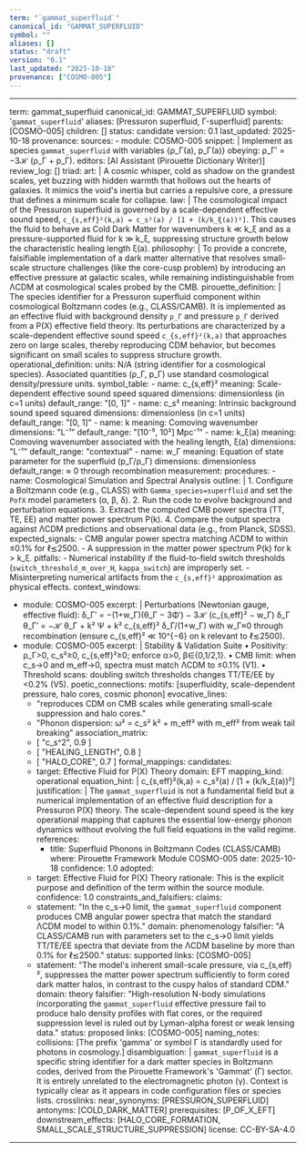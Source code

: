 ```yaml
---
term: "`gammat_superfluid`"
canonical_id: "GAMMAT_SUPERFLUID"
symbol: ""
aliases: []
status: "draft"
version: "0.1"
last_updated: "2025-10-18"
provenance: ["COSMO-005"]
---
```


---
term: gammat_superfluid
canonical_id: GAMMAT_SUPERFLUID
symbol: '`gammat_superfluid`'
aliases: [Pressuron superfluid, Γ-superfluid]
parents: [COSMO-005]
children: []
status: candidate
version: 0.1
last_updated: 2025-10-18
provenance:
  sources:
    - module: COSMO-005
      snippet: |
        Implement as species `gammat_superfluid` with variables {ρ_Γ(a), p_Γ(a)} obeying:
        ρ_Γ′ = −3ℋ (ρ_Γ + p_Γ).
  editors: [AI Assistant (Pirouette Dictionary Writer)]
  review_log: []
triad:
  art: |
    A cosmic whisper, cold as shadow on the grandest scales, yet buzzing with hidden warmth that hollows out the hearts of galaxies. It mimics the void's inertia but carries a repulsive core, a pressure that defines a minimum scale for collapse.
  law: |
    The cosmological impact of the Pressuron superfluid is governed by a scale-dependent effective sound speed, `c_{s,eff}²(k,a) = c_s²(a) / [1 + (k/k_ξ(a))²]`. This causes the fluid to behave as Cold Dark Matter for wavenumbers k ≪ k_ξ and as a pressure-supported fluid for k ≫ k_ξ, suppressing structure growth below the characteristic healing length ξ(a).
  philosophy: |
    To provide a concrete, falsifiable implementation of a dark matter alternative that resolves small-scale structure challenges (like the core-cusp problem) by introducing an effective pressure at galactic scales, while remaining indistinguishable from ΛCDM at cosmological scales probed by the CMB.
pirouette_definition: |
  The species identifier for a Pressuron superfluid component within cosmological Boltzmann codes (e.g., CLASS/CAMB). It is implemented as an effective fluid with background density `ρ_Γ` and pressure `p_Γ` derived from a P(X) effective field theory. Its perturbations are characterized by a scale-dependent effective sound speed `c_{s,eff}²(k,a)` that approaches zero on large scales, thereby reproducing CDM behavior, but becomes significant on small scales to suppress structure growth.
operational_definition:
  units: N/A (string identifier for a cosmological species). Associated quantities (ρ_Γ, p_Γ) use standard cosmological density/pressure units.
  symbol_table:
    - name: c_{s,eff}²
      meaning: Scale-dependent effective sound speed squared
      dimensions: dimensionless (in c=1 units)
      default_range: "[0, 1]"
    - name: c_s²
      meaning: Intrinsic background sound speed squared
      dimensions: dimensionless (in c=1 units)
      default_range: "[0, 1]"
    - name: k
      meaning: Comoving wavenumber
      dimensions: "L⁻¹"
      default_range: "[10⁻⁵, 10²] Mpc⁻¹"
    - name: k_ξ(a)
      meaning: Comoving wavenumber associated with the healing length, ξ(a)
      dimensions: "L⁻¹"
      default_range: "contextual"
    - name: w_Γ
      meaning: Equation of state parameter for the superfluid (p_Γ/ρ_Γ)
      dimensions: dimensionless
      default_range: ≈ 0 through recombination
  measurement:
    procedures:
      - name: Cosmological Simulation and Spectral Analysis
        outline: |
          1. Configure a Boltzmann code (e.g., CLASS) with `Gamma_species=superfluid` and set the `PofX` model parameters (α, β, δ).
          2. Run the code to evolve background and perturbation equations.
          3. Extract the computed CMB power spectra (TT, TE, EE) and matter power spectrum P(k).
          4. Compare the output spectra against ΛCDM predictions and observational data (e.g., from Planck, SDSS).
        expected_signals:
          - CMB angular power spectra matching ΛCDM to within ≤0.1% for ℓ≲2500.
          - A suppression in the matter power spectrum P(k) for k > k_ξ.
        pitfalls:
          - Numerical instability if the fluid-to-field switch thresholds (`switch_threshold_m_over_H`, `kappa_switch`) are improperly set.
          - Misinterpreting numerical artifacts from the `c_{s,eff}²` approximation as physical effects.
context_windows:
  - module: COSMO-005
    excerpt: |
      Perturbations (Newtonian gauge, effective fluid):
      δ_Γ′ = −(1+w_Γ)(θ_Γ − 3Φ′) − 3ℋ (c_{s,eff}² − w_Γ) δ_Γ
      θ_Γ′ = −ℋ θ_Γ + k² Ψ + k² c_{s,eff}² δ_Γ/(1+w_Γ)
      with w_Γ≈0 through recombination (ensure c_{s,eff}² ≪ 10^{−6} on k relevant to ℓ≲2500).
  - module: COSMO-005
    excerpt: |
      Stability & Validation Suite
      • Positivity: ρ_Γ>0, c_s²≥0, c_{s,eff}²≥0; enforce α>0, β∈{0,1/2,1}.
      • CMB limit: when c_s→0 and m_eff→0, spectra must match ΛCDM to ≤0.1% (V1).
      • Threshold scans: doubling switch thresholds changes TT/TE/EE by <0.2% (V5).
poetic_connections:
  motifs: [superfluidity, scale-dependent pressure, halo cores, cosmic phonon]
  evocative_lines:
    - "reproduces CDM on CMB scales while generating small‑scale suppression and halo cores."
    - "Phonon dispersion: ω² = c_s² k² + m_eff² with m_eff² from weak tail breaking"
  association_matrix:
    - [ "c_s^2", 0.9 ]
    - [ "HEALING_LENGTH", 0.8 ]
    - [ "HALO_CORE", 0.7 ]
formal_mappings:
  candidates:
    - target: Effective Fluid for P(X) Theory
      domain: EFT
      mapping_kind: operational
      equation_hint: |
        c_{s,eff}²(k,a) = c_s²(a) / [1 + (k/k_ξ(a))²]
      justification: |
        The `gammat_superfluid` is not a fundamental field but a numerical implementation of an effective fluid description for a Pressuron P(X) theory. The scale-dependent sound speed is the key operational mapping that captures the essential low-energy phonon dynamics without evolving the full field equations in the valid regime.
      references:
        - title: Superfluid Phonons in Boltzmann Codes (CLASS/CAMB)
          where: Pirouette Framework Module COSMO-005
          date: 2025-10-18
      confidence: 1.0
  adopted:
    - target: Effective Fluid for P(X) Theory
      rationale: This is the explicit purpose and definition of the term within the source module.
      confidence: 1.0
constraints_and_falsifiers:
  claims:
    - statement: "In the c_s→0 limit, the `gammat_superfluid` component produces CMB angular power spectra that match the standard ΛCDM model to within 0.1%."
      domain: phenomenology
      falsifier: "A CLASS/CAMB run with parameters set to the c_s→0 limit yields TT/TE/EE spectra that deviate from the ΛCDM baseline by more than 0.1% for ℓ≲2500."
      status: supported
      links: [COSMO-005]
    - statement: "The model's inherent small-scale pressure, via c_{s,eff}², suppresses the matter power spectrum sufficiently to form cored dark matter halos, in contrast to the cuspy halos of standard CDM."
      domain: theory
      falsifier: "High-resolution N-body simulations incorporating the `gammat_superfluid` effective pressure fail to produce halo density profiles with flat cores, or the required suppression level is ruled out by Lyman-alpha forest or weak lensing data."
      status: proposed
      links: [COSMO-005]
naming_notes:
  collisions: [The prefix 'gamma' or symbol Γ is standardly used for photons in cosmology.]
  disambiguation: |
    `gammat_superfluid` is a specific string identifier for a dark matter species in Boltzmann codes, derived from the Pirouette Framework's 'Gammat' (Γ) sector. It is entirely unrelated to the electromagnetic photon (γ). Context is typically clear as it appears in code configuration files or species lists.
crosslinks:
  near_synonyms: [PRESSURON_SUPERFLUID]
  antonyms: [COLD_DARK_MATTER]
  prerequisites: [P_OF_X_EFT]
  downstream_effects: [HALO_CORE_FORMATION, SMALL_SCALE_STRUCTURE_SUPPRESSION]
license: CC-BY-SA-4.0
---
